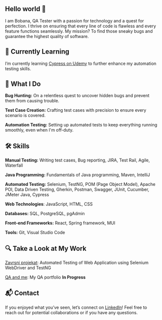 ## Hello world  👋

I am Bobana, QA Tester with a passion for technology and a quest for perfection. I thrive on ensuring that every line of code is flawless and every feature functions seamlessly. My mission? To find those sneaky bugs and guarantee the highest quality of software.

## 🌱 Currently Learning
I’m currently learning [Cypress on Udemy](https://www.udemy.com/course/cypress-web-automation-testing-from-zero-to-hero/) to further enhance my automation testing skills.

## 🚀 What I Do
**Bug Hunting:** On a relentless quest to uncover hidden bugs and prevent them from causing trouble.

**Test Case Creation:** Crafting test cases with precision to ensure every scenario is covered.

**Automation Testing:** Setting up automated tests to keep everything running smoothly, even when I'm off-duty.

## 🛠 Skills

**Manual Testing:** Writing test cases, Bug reporting, JIRA, Test Rail, Agile, Waterfall

**Java Programming:** Fundamentals of Java programming, Maven, IntelliJ

**Automated Testing:** Selenium, TestNG, POM (Page Object Model), Apache POI, Data Driven Testing, Gherkin, Postman, Swagger, JUnit, Cucumber, JMeter Java, Cypress

**Web Technologies**: JavaScript, HTML, CSS

**Databases:** SQL, PostgreSQL, pgAdmin

**Front-end Frameworks:** React, Spring framework, MUI

**Tools:** Git, Visual Studio Code

## 🔍 Take a Look at My Work

[Zavrsni projekat](https://github.com/BobanaS/ZavrsniProjekat): Automated Testing of Web Application using Selenium WebDriver and TestNG

[QA and me](): My QA portfolio **In Progress**
## 📬 Contact

If you enjoyed what you’ve seen, let’s connect on [LinkedIn](https://www.linkedin.com/in/bobana-simikic160719918/)! Feel free to reach out for potential collaborations or if you have any questions.
